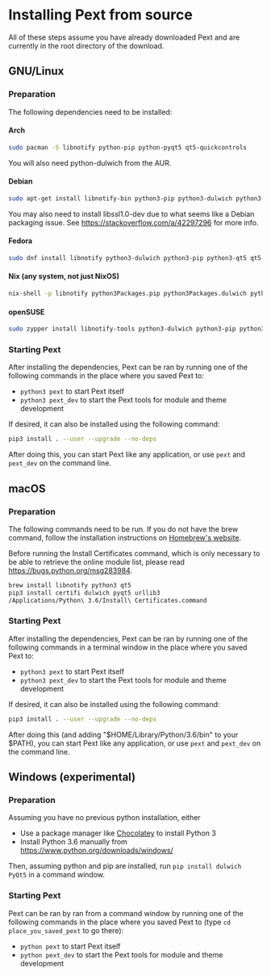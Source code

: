 # Installing Pext from source

All of these steps assume you have already downloaded Pext and are currently in the root directory of the download.

## GNU/Linux

### Preparation

The following dependencies need to be installed:

#### Arch

```sh
sudo pacman -S libnotify python-pip python-pyqt5 qt5-quickcontrols
```

You will also need python-dulwich from the AUR.

#### Debian

```sh
sudo apt-get install libnotify-bin python3-pip python3-dulwich python3-pyqt5.qtquick qml-module-qtquick-controls
```

You may also need to install libssl1.0-dev due to what seems like a Debian packaging issue. See <https://stackoverflow.com/a/42297296> for more info.

#### Fedora

```sh
sudo dnf install libnotify python3-dulwich python3-pip python3-qt5 qt5-qtquickcontrols
```

#### Nix (any system, not just NixOS)

```sh
nix-shell -p libnotify python3Packages.pip python3Packages.dulwich python3Packages.pyqt5 qt5.qtquickcontrols
```

#### openSUSE

```sh
sudo zypper install libnotify-tools python3-dulwich python3-pip python3-qt5
```

### Starting Pext

After installing the dependencies, Pext can be ran by running one of the following commands in the place where you saved Pext to:

- ``python3 pext`` to start Pext itself
- ``python3 pext_dev`` to start the Pext tools for module and theme development

If desired, it can also be installed using the following command:

```sh
pip3 install . --user --upgrade --no-deps
```

After doing this, you can start Pext like any application, or use ``pext`` and ``pext_dev`` on the command line.

## macOS

### Preparation

The following commands need to be run. If you do not have the brew command, follow the installation instructions on [Homebrew's website](https://brew.sh/).

Before running the Install Certificates command, which is only necessary to be able to retrieve the online module list, please read <https://bugs.python.org/msg283984>.

```sh
brew install libnotify python3 qt5
pip3 install certifi dulwich pyqt5 urllib3
/Applications/Python\ 3.6/Install\ Certificates.command
```

### Starting Pext

After installing the dependencies, Pext can be ran by running one of the following commands in a terminal window in the place where you saved Pext to:

- ``python3 pext`` to start Pext itself
- ``python3 pext_dev`` to start the Pext tools for module and theme development

If desired, it can also be installed using the following command:

```sh
pip3 install . --user --upgrade --no-deps
```

After doing this (and adding "$HOME/Library/Python/3.6/bin" to your $PATH), you can start Pext like any application, or use ``pext`` and ``pext_dev`` on the command line.

## Windows (experimental)

### Preparation

Assuming you have no previous python installation, either

- Use a package manager like [Chocolatey](http://chocolatey.org/) to install Python 3
- Install Python 3.6 manually from <https://www.python.org/downloads/windows/>

Then, assuming python and pip are installed, run `pip install dulwich PyQt5` in a command window.

### Starting Pext

Pext can be ran by ran from a command window by running one of the following commands in the place where you saved Pext to (type ``cd place_you_saved_pext`` to go there):

- ``python pext`` to start Pext itself
- ``python pext_dev`` to start the Pext tools for module and theme development

